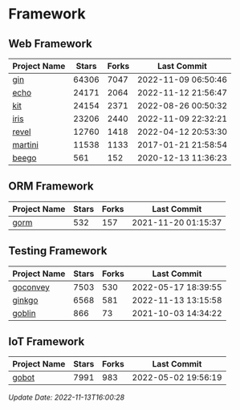 # Framework

## Web Framework
| Project Name | Stars | Forks | Last Commit |
| ------------ | ----- | ----- | ----------- |
| [gin](https://github.com/gin-gonic/gin) | 64306 | 7047 | 2022-11-09 06:50:46 |
| [echo](https://github.com/labstack/echo) | 24171 | 2064 | 2022-11-12 21:56:47 |
| [kit](https://github.com/go-kit/kit) | 24154 | 2371 | 2022-08-26 00:50:32 |
| [iris](https://github.com/kataras/iris) | 23206 | 2440 | 2022-11-09 22:32:21 |
| [revel](https://github.com/revel/revel) | 12760 | 1418 | 2022-04-12 20:53:30 |
| [martini](https://github.com/go-martini/martini) | 11538 | 1133 | 2017-01-21 21:58:54 |
| [beego](https://github.com/astaxie/beego) | 561 | 152 | 2020-12-13 11:36:23 |

## ORM Framework
| Project Name | Stars | Forks | Last Commit |
| ------------ | ----- | ----- | ----------- |
| [gorm](https://github.com/jinzhu/gorm) | 532 | 157 | 2021-11-20 01:15:37 |

## Testing Framework
| Project Name | Stars | Forks | Last Commit |
| ------------ | ----- | ----- | ----------- |
| [goconvey](https://github.com/smartystreets/goconvey) | 7503 | 530 | 2022-05-17 18:39:55 |
| [ginkgo](https://github.com/onsi/ginkgo) | 6568 | 581 | 2022-11-13 13:15:58 |
| [goblin](https://github.com/franela/goblin) | 866 | 73 | 2021-10-03 14:34:22 |

## IoT Framework
| Project Name | Stars | Forks | Last Commit |
| ------------ | ----- | ----- | ----------- |
| [gobot](https://github.com/hybridgroup/gobot) | 7991 | 983 | 2022-05-02 19:56:19 |

*Update Date: 2022-11-13T16:00:28*